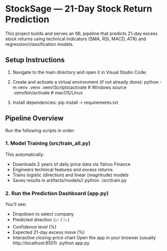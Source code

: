 # StockSage — 21-Day Stock Return Prediction

This project builds and serves an ML pipeline that predicts 21-day excess stock returns using technical indicators (SMA, RSI, MACD, ATR) and regression/classification models.

## Setup Instructions

1. Navigate to the main directory and open it in Visual Studio Code:

2. Create and activate a virtual environment (if not already done):
   python -m venv .venv
   .venv\Scripts\activate # Windows
   source .venv/bin/activate # macOS/Linux

3. Install dependencies:
   pip install -r requirements.txt

## Pipeline Overview

Run the following scripts in order:

### 1. Model Training (src/train_all.py)

This automatically:

- Downloads 2 years of daily price data via Yahoo Finance
- Engineers technical features and excess returns
- Trains logistic (direction) and linear (magnitude) models
- Saves results in artifacts/models/<TICKER>/
  python .\src\train.py

### 2. Run the Prediction Dashboard (app.py)

You’ll see:

- Dropdown to select company
- Predicted direction (📈 / 📉)
- Confidence level (%)
- Expected 21-day excess move (%)
- Interactive closing-price chart
  Open the app in your browser (usually http://localhost:8501).
  python app.py
